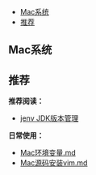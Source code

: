 
- [Mac系统](#mac系统)
- [推荐](#推荐)

## Mac系统


## 推荐

**推荐阅读：**
- [jenv JDK版本管理](https://www.jianshu.com/p/1a147d5515f0)


**日常使用：**
- [Mac环境变量.md](docs/operating-system/mac/Mac环境变量.md)
- [Mac源码安装vim.md](docs/operating-system/mac/Mac源码安装vim.md)
